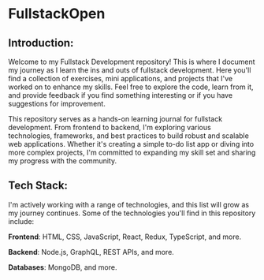 # FullstackOpen






## Introduction:

Welcome to my Fullstack Development repository! This is where I document my journey as I learn the ins and outs of fullstack development. 
Here you'll find a collection of exercises, mini applications, and projects that I've worked on to enhance my skills. 
Feel free to explore the code, learn from it, and provide feedback if you find something interesting or if you have suggestions for improvement.



This repository serves as a hands-on learning journal for fullstack development. From frontend to backend, I'm exploring 
various technologies, frameworks, and best practices to build robust and scalable web applications. 
Whether it's creating a simple to-do list app or diving into more complex projects, I'm committed to 
expanding my skill set and sharing my progress with the community.







## Tech Stack:

I'm actively working with a range of technologies, and this list will grow as my journey continues. Some of the technologies you'll find in this repository include:

**Frontend**: HTML, CSS, JavaScript, React, Redux, TypeScript, and more.

**Backend**: Node.js, GraphQL, REST APIs, and more.

**Databases**: MongoDB, and more.
